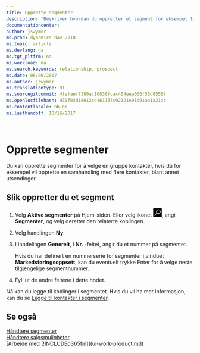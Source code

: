 ```yaml
---
title: Opprette segmenter.
description: "Beskriver hvordan du oppretter et segment for eksempel for en gruppe med kontakter i Dynamics NAV, for å sende direktereklame til flere kontakter."
documentationcenter: 
author: jswymer
ms.prod: dynamics-nav-2018
ms.topic: article
ms.devlang: na
ms.tgt_pltfrm: na
ms.workload: na
ms.search.keywords: relationship, prospect
ms.date: 06/06/2017
ms.author: jswymer
ms.translationtype: HT
ms.sourcegitcommit: 4fefaef7380ac10836fcac404eea006f55d8556f
ms.openlocfilehash: 930f03d18612cd161137c92121e91b91aa1a21ac
ms.contentlocale: nb-no
ms.lasthandoff: 10/16/2017

---
```

# <a name="how-to-create-segments"></a>Opprette segmenter
Du kan opprette segmenter for å velge en gruppe kontakter, hvis du for eksempel vil opprette en samhandling med flere kontakter, blant annet utsendinger.

## <a name="to-create-a-segment"></a>Slik oppretter du et segment
1. Velg **Aktive segmenter** på Hjem-siden. Eller velg ikonet ![Søk etter side eller rapport](media/ui-search/search_small.png "Søk etter side eller rapport"), angi **Segmenter**, og velg deretter den relaterte koblingen.
2. Velg handlingen **Ny**.
3. I inndelingen **Generelt**, i **Nr.** -feltet, angir du et nummer på segmentet.

    Hvis du har definert en nummerserie for segmenter i vinduet **Markedsføringsoppsett**, kan du eventuelt trykke Enter for å velge neste tilgjengelige segmentnummer.
4. Fyll ut de andre feltene i dette hodet.

Nå kan du legge til koblinger i segmentet. Hvis du vil ha mer informasjon, kan du se [Legge til kontakter i segmenter](marketing-add-contact-segment.md).

## <a name="see-also"></a>Se også
[Håndtere segmenter](marketing-segments.md)  
[Håndtere salgsmuligheter](marketing-manage-sales-opportunities.md)  
[Arbeide med [!INCLUDE[d365fin](includes/d365fin_md.md)]](ui-work-product.md)  

